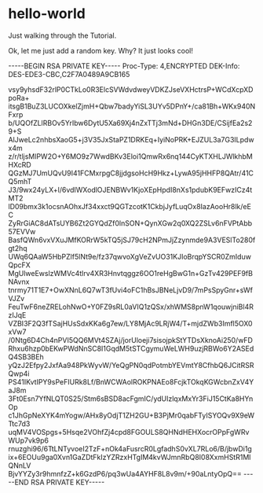 # hello-world
Just walking through the Tutorial.

Ok, let me just add a random key.
Why? It just looks cool!

-----BEGIN RSA PRIVATE KEY-----
Proc-Type: 4,ENCRYPTED
DEK-Info: DES-EDE3-CBC,C2F7A0489A9CB165

vsy9yhsdF32rlP0CTkLo0R3ElcSVWdvdweyVDKZJseVXHctrsP+WCdXcpXDpoRa+
itsgB1BuZ3LUCOXkelZjmH+Qbw7badyYiSL3UYv5DPnY+/ca81Bh+WKx940NFxrp
b/UQOfZLlRBOv5YrIbw6DytU5Xa69Xj4nZxTTj3mNd+DHGn3DE/CSijfEa2s29+S
AlJweLc2nhbsXaoG5+j3V35JxStaPZ1DRKEq+IyiNoPRK+EJZUL3a7G3ILpdwx4m
z/r/tljsMlPW2O+Y6MO9z7WwdBKv3Eloi1QmwRx6nq144CyKTXHLJWlkhbMHXcRD
QGzMJ7UmUQvU9I41FCMxrpgC8jjdgsoHcH9Hkz+LywA95jHHFP8QAtr/41CQ5mhT
J3/9wx24yLX+l/6vdIWXodlOJENBWv1KjoXEpHpdI8nXs1pdubK9EFwzICz4tMT2
lD09bmx3k1ocsnAOhxJf34xxct9QGTzcotK1CkbjJyfLuqOx8IazAooHr8lk/eEC
ZyRrGiAC8dATsUYB6Zt2GYQdZf0lnSON+QynXGw2q0XQ2ZSLv6nFVPtAbb57EVVw
BasfQWn6vxVXuJMfKORrW5kTQ5jSJ79cH2NPmJjZzynmde9A3VESlTo280fgt2hq
UWq6QAaW5HbPZlf5lNt9e/fz37qwvoXgVeZvUO31KJIoBrqpYSCR0ZmIduwQpcFX
MgUlweEwslzWMVc4tlrv4XR3Hnvtqggz6OO1reHgBwG1n+GzTv429PEF9fBNAvnx
tnrmy71T1E7+OwXNnL6Q7wT3fUvi4oFC1hBsJBNeLjvD9/7mPsSpyGnr+sWfVJZv
FeuTwF6neZRELohNwO+Y0FZ9sRL0aVIQ1zQSx/xhWMS8pnW1qouwjniBl4RzIJqE
VZBI3F2Q3fTSajHUsSdxKKa6g7ew/LY8MjAc9LRjW4/T+mjdZWb3Imfl5OX0xVw7
/0Ntg6D4Ch4nPVI5QQ6MVt4SZAj/jorUloeji7sisojpkStYTDsXknoAi250/wFD
Rhxu6hzp0bEKwPWdNnSC8I1GqdM5tSTCgymuWeLWH9uzjRBWo6Y2ASEdQ4SB3BEh
yQzJ2Efpy2JxfAa948PkWyvW/YeQgPN0qdPotmbYEVmtY8CfhbQ6JCitRSRQwp4i
PS41IKvtIPY9sPeFIURk8Lf/BnWCWAolROKPNAEo8FcjkTOkqKGWcbnZxV4YaJ8m
3Ft0Esn7YfNLQT0S25/Stm6sBSD8acFgmIC/ydUIzlqxMxYr3FiJ15CtKa8HYnOp
c1JhGpNeXYK4mYogw/AHx8yOdjT1ZH2GU+B3PjMr0qabFTyISYOQv9X9eWTtc7d3
uqMV4VOSpgs+5Hsqe2VOhfZj4cpd8FGOULS8QHNdHEHXocrOPpFgWRvWUp7vk9p6
rnuzghi96/6TtLNTyvoeI2TzF+nOk4aFusrcR0LgfadhS0vXL7RLo6/B/jbwDi1g
ix+6EOUu9ga0Xvn1GaZDtFkIzYZRzxHTgIM4kvWJmnRbQ8I08XxmHStR1MlQNnLV
BjvYYZy3r9hmnfzZ+k6GzdP6/pq3wUa4AYHF8L8v9m/+90aLntyOpQ==
-----END RSA PRIVATE KEY-----

